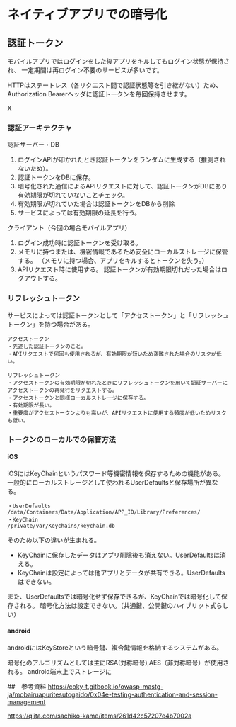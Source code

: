 # ネイティブアプリでの暗号化
## 認証トークン
モバイルアプリではログインをした後アプリをキルしてもログイン状態が保持され、
一定期間は再ログイン不要のサービスが多いです。

HTTPはステートレス（各リクエスト間で認証状態等を引き継がない）ため、
Authorization Bearerヘッダに認証トークンを毎回保持させます。

X


### 認証アーキテクチャ
認証サーバー・DB
1. ログインAPIが叩かれたとき認証トークンをランダムに生成する（推測されないため）。
2. 認証トークンをDBに保存。
3. 暗号化された通信によるAPIリクエストに対して、認証トークンがDBにあり有効期限が切れていないことチェック。
4. 有効期限が切れていた場合は認証トークンをDBから削除
5. サービスによっては有効期限の延長を行う。

クライアント（今回の場合モバイルアプリ）
1. ログイン成功時に認証トークンを受け取る。
2. メモリに持つまたは、機密情報であるため安全にローカルストレージに保管する。
   （メモリに持つ場合、アプリをキルするとトークンを失う。）
4. APIリクエスト時に使用する。
認証トークンが有効期限切れだった場合はログアウトする。
### リフレッシュトークン
サービスによっては認証トークンとして「アクセストークン」と「リフレッシュトークン」を持つ場合がある。

```
アクセストークン
・先述した認証トークンのこと。
・APIリクエストで何回も使用されるが、有効期限が短いため盗難された場合のリスクが低い。

リフレッシュトークン
・アクセストークンの有効期限が切れたときにリフレッシュトークンを用いて認証サーバーにアクセストークンの再発行をリクエストする。
・アクセストークンと同様ローカルストレージに保存する。
・有効期限が長い。
・重要度がアクセストークンよりも高いが、APIリクエストに使用する頻度が低いためリスクも低い。
```

### トークンのローカルでの保管方法
#### iOS
iOSにはKeyChainというパスワード等機密情報を保存するための機能がある。
一般的にローカルストレージとして使われるUserDefaultsと保存場所が異なる。
```
・UserDefaults
/data/Containers/Data/Application/APP_ID/Library/Preferences/
・KeyChain
/private/var/Keychains/keychain.db
```
そのため以下の違いが生まれる。
- KeyChainに保存したデータはアプリ削除後も消えない。UserDefaultsは消える。
- KeyChainは設定によっては他アプリとデータが共有できる。UserDefaultsはできない。

また、UserDefaultsでは暗号化せず保存できるが、KeyChainでは暗号化して保存される。
暗号化方法は設定できない。（共通鍵、公開鍵のハイブリット式らしい）

#### android
androidにはKeyStoreという暗号鍵、複合鍵情報を格納するシステムがある。

暗号化のアルゴリズムとしては主にRSA(対称暗号),AES（非対称暗号）が使用される。
android端末上でストレージに

##　参考資料
https://coky-t.gitbook.io/owasp-mastg-ja/mobairuapuritesutogaido/0x04e-testing-authentication-and-session-management

https://qiita.com/sachiko-kame/items/261d42c57207e4b7002a



